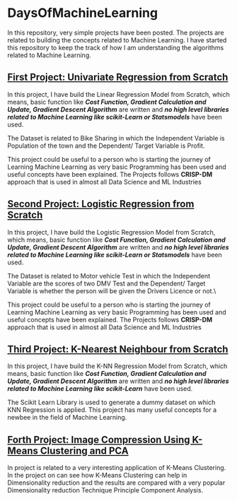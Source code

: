 # DaysOfMachineLearning
In this repository, very simple projects have been posted. The projects are related to building the concepts related to Machine Learning. I have started this repository to keep the track of how I am understanding the algorithms related to Machine Learning.

## [First Project: Univariate Regression from Scratch](https://github.com/arpitmalhotra009/DaysOfMachineLearning/blob/master/Univariate%20Linear%20Regression%20from%20Scratch/Predicting_Profit.ipynb)

In this project, I have build the Linear Regression Model from Scratch, which means, basic function like ***Cost Function, Gradient Calculation and Update, Gradient Descent Algorithm*** are written and ***no high level libraries related to Machine Learning like scikit-Learn or Statsmodels*** have been used.

The Dataset is related to Bike Sharing in which the Independent Variable is Population of the town and the Dependent/ Target Variable is Profit.

This project could be useful to a person who is starting the journey of Learning Machine Learning as very basic Programming has been used and useful concepts have been explained.
The Projects follows **CRISP-DM** approach that is used in almost all Data Science and ML Industries

## [Second Project: Logistic Regression from Scratch](https://github.com/arpitmalhotra009/DaysOfMachineLearning/blob/master/Logistic%20regression%20from%20scratch/License_Prediction.ipynb)

In this project, I have build the Logistic Regression Model from Scratch, which means, basic function like ***Cost Function, Gradient Calculation and Update, Gradient Descent Algorithm*** are written and ***no high level libraries related to Machine Learning like scikit-Learn or Statsmodels*** have been used.

The Dataset is related to Motor vehicle Test in which the Independent Variable are the scores of two DMV Test and the Dependent/ Target Variable is whether the person will be given the Drivers Licence or not.\

This project could be useful to a person who is starting the journey of Learning Machine Learning as very basic Programming has been used and useful concepts have been explained.
The Projects follows **CRISP-DM** approach that is used in almost all Data Science and ML Industries

## [Third Project: K-Nearest Neighbour from Scratch](https://github.com/arpitmalhotra009/DaysOfMachineLearning/blob/master/K-NN%20Regression%20From%20Scratch/KNN_from_Scratch.ipynb)

In this project, I have build the K-NN Regression Model from Scratch, which means, basic function like ***Cost Function, Gradient Calculation and Update, Gradient Descent Algorithm*** are written and ***no high level libraries related to Machine Learning like scikit-Learn*** have been used.

The Scikit Learn Library is used to generate a dummy dataset on which KNN Regression is applied. This project has many useful concepts for a newbee in the field of Machine Learning.

## [Forth Project: Image Compression Using K-Means Clustering and PCA](https://github.com/arpitmalhotra009/DaysOfMachineLearning/blob/master/Image%20Compression%20using%20K_Means-and-PCA/Image%20Compression%20Using%20K_Means%20Algorithm%20and%20PCA.ipynb)

In project is related to a very interesting application of K-Means Clustering. In the project on can see how K-Means Clustering can help in Dimensionality reduction and the results are compared with a very popular Dimensionality reduction Technique Principle Component Analysis.

